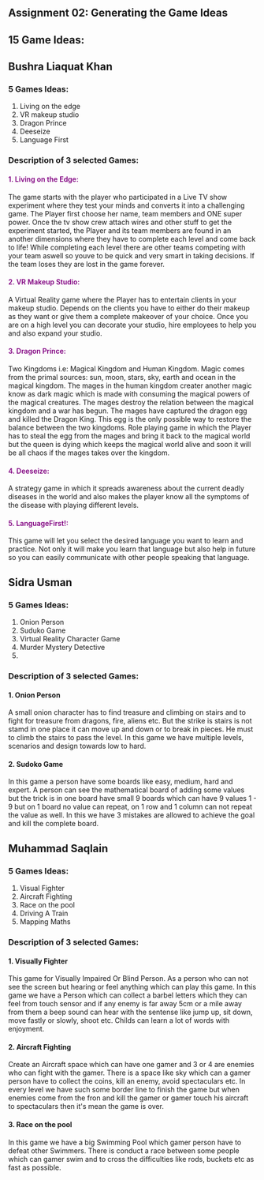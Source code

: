 <!DOCTYPE html>
<html>
<head>
</head>
<body>
  
## Assignment 02: Generating the Game Ideas
  
## 15 Game Ideas:

## Bushra Liaquat Khan
  
### 5 Games Ideas:
  
1. Living on the edge
2. VR makeup studio
3. Dragon Prince
4. Deeseize
5. Language First
  
### Description of 3 selected Games:
<h4 style="color: purple; font-weight: 600;">1. Living on the Edge:</h4>
<p>The game starts with the player who participated in a Live TV show experiment where they test your minds and converts it into a challenging game. The Player first choose her name, team members and ONE super power. Once the tv show crew attach wires and other stuff to get the experiment started, the Player and its team members are found in an another dimensions where they have to complete each level and come back to life! While completing each level there are other teams competing with your team aswell so youve to be quick and very smart in taking decisions. If the team loses they are lost in the game forever.</p>

<h4 style="color: purple; font-weight: 600;">2. VR Makeup Studio:</h4>
<p>A Virtual Reality game where the Player has to entertain clients in your makeup studio. Depends on the clients you have to either do their makeup as they want or give them a complete makeover of your choice. Once you are on a high level you can decorate your studio, hire employees to help you and also expand your studio.</p>

<h4 style="color: purple; font-weight: 600;">3. Dragon Prince:</h4>
<p>Two Kingdoms i.e: Magical Kingdom and Human Kingdom. Magic comes from the primal sources: sun, moon, stars, sky, earth and ocean in the magical kingdom. The mages in the human kingdom creater another magic know as dark magic which is made with consuming the magical powers of the magical creatures. The mages destroy the relation between the magical kingdom and a war has begun. The mages have captured the dragon egg and killed the Dragon King. This egg is the only possible way to restore the balance between the two kingdoms. Role playing game in  which the Player has to steal the egg from the mages and bring it back to the magical world but the queen is dying which keeps the magical world alive and soon it will be all chaos if the mages takes over the kingdom. </p>

<h4 style="color: purple; font-weight: 600;">4. Deeseize:</h4>
<p>A strategy game in which it spreads awareness about the current deadly diseases in the world and also makes the player know all the symptoms of the disease with playing different levels.</p>

<h4 style="color: purple; font-weight: 600;">5. LanguageFirst!:</h4>
<p>This game will let you select the desired language you want to learn and practice. Not only it will make you learn that language but also help in future so you can easily communicate with other people speaking that language.</p>

## Sidra Usman

### 5 Games Ideas:
  
  1. Onion Person
  2. Suduko Game
  3. Virtual Reality Character Game
  4. Murder Mystery Detective
  5.
  
### Description of 3 selected Games:
  
#### 1. Onion Person
  
A small onion character has to find treasure and climbing on stairs and to fight for treasure from dragons, fire, aliens etc. But the strike is stairs is not stamd in one place it can move up and down or to break in pieces. He must to climb the stairs to pass the level. In this game we have multiple levels, scenarios and design towards low to hard.
  
#### 2. Sudoko Game

In this game a person have some boards like easy, medium, hard and expert. A person can see the mathematical board of adding some values but the trick is in one board have small 9 boards which can have 9 values 1 - 9 but on 1 board no value can repeat, on 1 row and 1 column can not repeat the value as well. In this we have 3 mistakes are allowed to achieve the goal and kill the complete board.

## Muhammad Saqlain

### 5 Games Ideas:
  
  1. Visual Fighter
  2. Aircraft Fighting
  3. Race on the pool
  4. Driving A Train
  5. Mapping Maths
  
### Description of 3 selected Games:
  
#### 1. Visually Fighter

This game for Visually Impaired Or Blind Person. As a person who can not see the screen but hearing or feel anything which can play this game. In this game we have a Person which can collect a barbel letters which they can feel from touch sensor and if any enemy is far away 5cm or a mile away from them a beep sound can hear with the sentense like jump up, sit down, move fastly or slowly, shoot etc. Childs can learn a lot of words with enjoyment.

#### 2. Aircraft Fighting

Create an Aircraft space which can have one gamer and 3 or 4 are enemies who can fight with the gamer. There is a space like sky which can a gamer person have to collect the coins, kill an enemy, avoid spectaculars etc. In every level we have such some border line to finish the game but when enemies come from the fron and kill the gamer or gamer touch his aircraft to spectaculars then it's mean the game is over.

#### 3. Race on the pool
  
In this game we have a big Swimming Pool which gamer person have to defeat other Swimmers. There is conduct a race between some people which can gamer swim and to cross the difficulties like rods, buckets etc as fast as possible.



</body>
</html>

